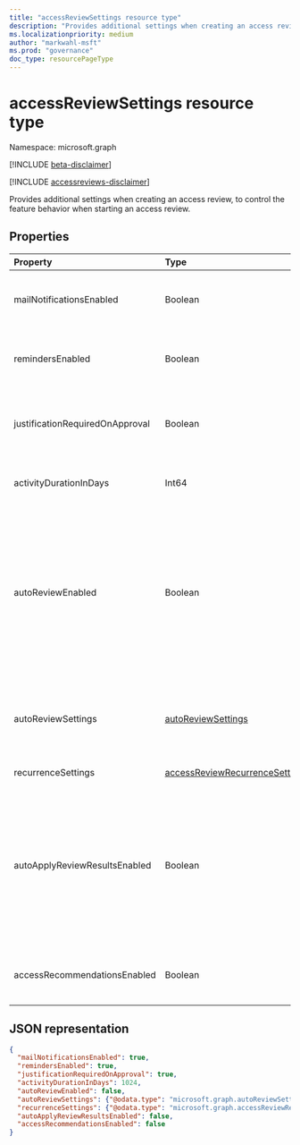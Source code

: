 ```yaml
---
title: "accessReviewSettings resource type"
description: "Provides additional settings when creating an access review."
ms.localizationpriority: medium
author: "markwahl-msft"
ms.prod: "governance"
doc_type: resourcePageType
---
```


# accessReviewSettings resource type

Namespace: microsoft.graph

[!INCLUDE [beta-disclaimer](../../includes/beta-disclaimer.md)]

[!INCLUDE [accessreviews-disclaimer](../../includes/accessreviews-disclaimer.md)]

Provides additional settings when creating an access review, to control the feature behavior when starting an access review.

## Properties

| Property | Type | Description |
| :------- | :--- | :---------- |
| mailNotificationsEnabled | Boolean | Indicates whether sending mails to reviewers and the review creator is enabled. |
| remindersEnabled | Boolean | Indicates whether sending reminder emails to reviewers is enabled. |
| justificationRequiredOnApproval | Boolean | Indicates whether reviewers are required to provide a justification when reviewing access. |
| activityDurationInDays | Int64 | The number of days of user activities to show to reviewers. |
| autoReviewEnabled | Boolean | Indicates whether a decision should be set if the reviewer did not supply one. For use when auto-apply is enabled. If you don't want to have a review decision recorded unless the reviewer makes an explicit choice, set it to `false`.|
| autoReviewSettings | [autoReviewSettings](autoreviewsettings.md) | Detailed settings for how the feature should set the review decision. For use when auto-apply is enabled. |
| recurrenceSettings | [accessReviewRecurrenceSettings](accessreviewrecurrencesettings.md) | Detailed settings for recurrence. |
| autoApplyReviewResultsEnabled | Boolean | Indicates whether the auto-apply capability, to automatically change the target object access resource, is enabled.  If not enabled, a user must, after the review completes, apply the access review. |
| accessRecommendationsEnabled | Boolean | Indicates whether showing recommendations to reviewers is enabled. |

## JSON representation
<!-- {
  "blockType": "resource",
  "@odata.type": "microsoft.graph.accessReviewSettings"
}-->
```json
{
  "mailNotificationsEnabled": true,
  "remindersEnabled": true,  
  "justificationRequiredOnApproval": true,
  "activityDurationInDays": 1024,
  "autoReviewEnabled": false,
  "autoReviewSettings": {"@odata.type": "microsoft.graph.autoReviewSettings"},
  "recurrenceSettings": {"@odata.type": "microsoft.graph.accessReviewRecurrenceSettings"},
  "autoApplyReviewResultsEnabled": false,
  "accessRecommendationsEnabled": false
}
```
<!-- uuid: 8fcb5dbc-d5aa-4681-8e31-b001d5168d79
2015-10-25 14:57:30 UTC -->
<!--
{
  "type": "#page.annotation",
  "description": "accessReviewSettings resource",
  "keywords": "",
  "section": "documentation",
  "tocPath": "",
  "suppressions": []
}
-->
